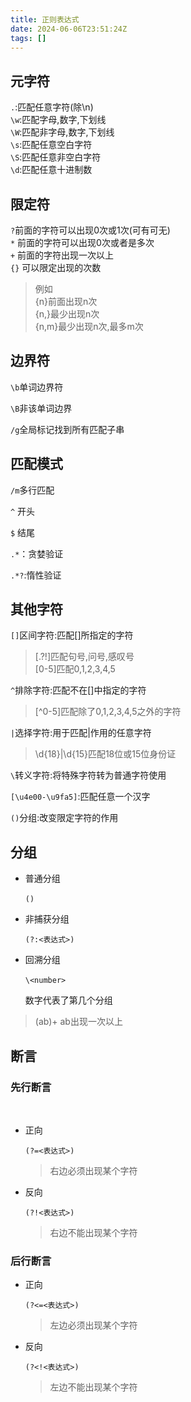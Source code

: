 ```yaml
---
title: 正则表达式
date: 2024-06-06T23:51:24Z
tags: []
---
```


## 元字符

​`.`​:匹配任意字符(除\n)  
​`\w`​:匹配字母,数字,下划线  
​`\W`​:匹配非字母,数字,下划线  
​`\s`​:匹配任意空白字符  
​`\S`​:匹配任意非空白字符  
​`\d`​:匹配任意十进制数

## 限定符

​`?`​前面的字符可以出现0次或1次(可有可无)  
​`*`​ 前面的字符可以出现0次或者是多次  
​`+`​ 前面的字符出现一次以上  
​`{}`​ 可以限定出现的次数

> 例如  
> {n}前面出现n次  
> {n,}最少出现n次  
> {n,m}最少出现n次,最多m次

## 边界符

​`\b`​单词边界符

​`\B`​非该单词边界

​`/g`​全局标记找到所有匹配子串

## 匹配模式

​`/m`​多行匹配

​`^`​ 开头

​`$`​ 结尾

​`.*`​：贪婪验证  

​`.*?`​:惰性验证

## 其他字符

​`[]`​区间字符:匹配[]所指定的字符

> [.?!]匹配句号,问号,感叹号  
> [0-5]匹配0,1,2,3,4,5

​`^`​排除字符:匹配不在[]中指定的字符

> [^0-5]匹配除了0,1,2,3,4,5之外的字符

​`|`​选择字符:用于匹配|作用的任意字符

> \d{18}|\d{15}匹配18位或15位身份证

​`\`​转义字符:将特殊字符转为普通字符使用

​`[\u4e00-\u9fa5]`​:匹配任意一个汉字

​`()`​分组:改变限定字符的作用

## 分组

* 普通分组

  ​`()`​
* 非捕获分组

  ​`(?:<表达式>)`​
* 回溯分组

  ​`\<number>`​

  数字代表了第几个分组

> (ab)+ ab出现一次以上

## 断言

### 先行断言

‍

* 正向

  ​`(?=<表达式>)`​

  > 右边必须出现某个字符
  >
* 反向

  ​`(?!<表达式>)`​

  > 右边不能出现某个字符
  >

### 后行断言

* 正向

  ​`(?<=<表达式>)`​

  > 左边必须出现某个字符
  >
* 反向

  ​`(?<!<表达式>)`​

  > 左边不能出现某个字符
  >
